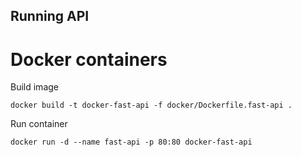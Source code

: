 ## Running API

# Docker containers

Build image

```shell
docker build -t docker-fast-api -f docker/Dockerfile.fast-api .
```

Run container

```shell
docker run -d --name fast-api -p 80:80 docker-fast-api
```
